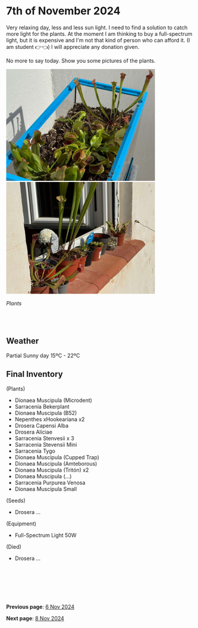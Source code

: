 # 7th of November 2024

Very relaxing day, less and less sun light. I need to find a solution to catch more light for the plants. At the moment I am thinking to buy a full-spectrum light, but it is expensive and I'm not that kind of person who can afford it. (I am student 👉👈) I will appreciate any donation given.

No more to say today. Show you some pictures of the plants.

<img src="../../docs/resource/img/20241107/07112024_1.jpeg" alt="Plants" width="400">


<img src="../../docs/resource/img/20241107/07112024_2.jpeg" alt="Plants" width="400">

*Plants*
<br><br><br><br>


## Weather

Partial Sunny  day 15ºC - 22ºC


## Final Inventory

(Plants)
- Dionaea Muscipula (Microdent)
- Sarracenia Bekerplant
- Dionaea Muscipula (B52)
- Nepenthes xHookeariana x2
- Drosera Capensi Alba
- Drosera Aliciae
- Sarracenia Stenvesii x 3
- Sarracenia Stevensii Mini
- Sarracenia Tygo
- Dionaea Muscipula (Cupped Trap)
- Dionaea Muscipula (Amteborous)
- Dionaea Muscipula (Tritón) x2
- Dionaea Muscipula (...)
- Sarracenia Purpurea Venosa
- Dionaea Muscipula Small

(Seeds)
- Drosera ...

(Equipment)
- Full-Spectrum Light 50W

(Died)
- Drosera ...

<br>
<br>
<br>
<br>
<br>

**Previous page**: <a href="./6_nov_2024">6 Nov 2024</a>

**Next page**: <a href="./8_nov_2024">8 Nov 2024</a>
<br>
<br>
<br>
<br>
<br>
<br>